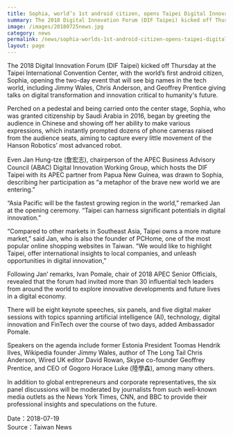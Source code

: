 ```yaml
---
title: Sophia, world’s 1st android citizen, opens Taipei Digital Innovation Forum
summary: The 2018 Digital Innovation Forum (DIF Taipei) kicked off Thursday at the Taipei International Convention Center, with the world’s first android citizen, Sophia
image: /images/20180725news.jpg
category: news
permalink: /news/sophia-worlds-1st-android-citizen-opens-taipei-digital-innovation-forum/
layout: page
---
```

The 2018 Digital Innovation Forum (DIF Taipei) kicked off Thursday at the Taipei International Convention Center, with the world’s first android citizen, Sophia, opening the two-day event that will see big names in the tech world, including Jimmy Wales, Chris Anderson, and Geoffrey Prentice giving talks on digital transformation and innovation critical to humanity's future.

Perched on a pedestal and being carried onto the center stage, Sophia, who was granted citizenship by Saudi Arabia in 2016, began by greeting the audience in Chinese and showing off her ability to make various expressions, which instantly prompted dozens of phone cameras raised from the audience seats, aiming to capture every little movement of the Hanson Robotics’ most advanced robot.

Even Jan Hung-tze (詹宏志), chairperson of the APEC Business Advisory Council (ABAC) Digital Innovation Working Group, which hosts the DIF Taipei with its APEC partner from Papua New Guinea, was drawn to Sophia, describing her participation as “a metaphor of the brave new world we are entering.” 

“Asia Pacific will be the fastest growing region in the world,” remarked Jan at the opening ceremony. “Taipei can harness significant potentials in digital innovation.”

“Compared to other markets in Southeast Asia, Taipei owns a more mature market,” said Jan, who is also the founder of PCHome, one of the most popular online shopping websites in Taiwan. “We would like to highlight Taipei, offer international insights to local companies, and unleash opportunities in digital innovation,”

Following Jan’ remarks, Ivan Pomale, chair of 2018 APEC Senior Officials, revealed that the forum had invited more than 30 influential tech leaders from around the world to explore innovative developments and future lives in a digital economy. 

There will be eight keynote speeches, six panels, and five digital maker sessions with topics spanning artificial intelligence (AI), technology, digital innovation and FinTech over the course of two days, added Ambassador Pomale.

Speakers on the agenda include former Estonia President Toomas Hendrik Ilves, Wikipedia founder Jimmy Wales, author of The Long Tail Chris Anderson, Wired UK editor David Rowan, Skype co-founder Geoffrey Prentice, and CEO of Gogoro Horace Luke (陸學森), among many others. 

In addition to global entrepreneurs and corporate representatives, the six panel discussions will be moderated by journalists from such well-known media outlets as the News York Times, CNN, and BBC to provide their professional insights and speculations on the future.

Date：2018-07-19
<br/>
Source：Taiwan News
